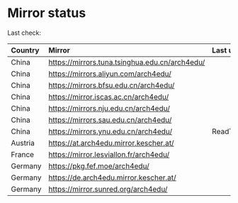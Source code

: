 <script src="./time.js"></script>
# Mirror status
Last check: <script type="text/javascript">localize(1688116712.7510145);</script>

|Country|Mirror|Last update|
|:------|:-----|:----------|
|China|https://mirrors.tuna.tsinghua.edu.cn/arch4edu/|<script type="text/javascript">localize(1688106960);</script>|
|China|https://mirrors.aliyun.com/arch4edu/|<script type="text/javascript">localize(1688020508);</script>|
|China|https://mirrors.bfsu.edu.cn/arch4edu/|<script type="text/javascript">localize(1688063603);</script>|
|China|https://mirror.iscas.ac.cn/arch4edu/|<script type="text/javascript">localize(1688063603);</script>|
|China|https://mirrors.nju.edu.cn/arch4edu/|<script type="text/javascript">localize(1688020508);</script>|
|China|https://mirrors.sau.edu.cn/arch4edu/|<script type="text/javascript">localize(1673850842);</script>|
|China|https://mirrors.ynu.edu.cn/arch4edu/|ReadTimeout|
|Austria|https://at.arch4edu.mirror.kescher.at/|<script type="text/javascript">localize(1688063603);</script>|
|France|https://mirror.lesviallon.fr/arch4edu/|<script type="text/javascript">localize(1688063603);</script>|
|Germany|https://pkg.fef.moe/arch4edu/|<script type="text/javascript">localize(1688063603);</script>|
|Germany|https://de.arch4edu.mirror.kescher.at/|<script type="text/javascript">localize(1688063603);</script>|
|Germany|https://mirror.sunred.org/arch4edu/|<script type="text/javascript">localize(1688063603);</script>|

<script src="./tablefilter/tablefilter.js"></script>
<script src="./table.js"></script>